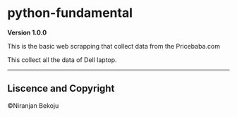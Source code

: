 # python-fundamental
**Version 1.0.0**

This is the basic web scrapping that collect data from the Pricebaba.com

This collect all the data of Dell laptop.

---

## Liscence and Copyright
©Niranjan Bekoju